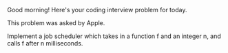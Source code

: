 Good morning! Here's your coding interview problem for today.

This problem was asked by Apple.

Implement a job scheduler which takes in a function f and an integer n, and
calls f after n milliseconds.



